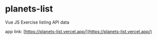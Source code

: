 # planets-list
Vue JS Exercise listing API data

app link: [https://planets-list.vercel.app/](https://planets-list.vercel.app/)
